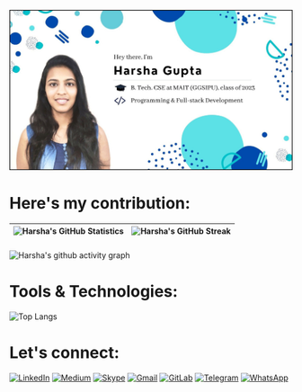[![Harsha's GitHub Banner](./assets/GitHubHeader.jpg)](https://harsha14gupta.github.io/)
# Here's my contribution:
| ![Harsha's GitHub Statistics](https://github-readme-stats.vercel.app/api?username=harsha14gupta&show_icons=true) | ![Harsha's GitHub Streak](https://github-readme-streak-stats.herokuapp.com/?user=harsha14gupta) |
| --- | --- |
###
![Harsha's github activity graph](https://activity-graph.herokuapp.com/graph?username=harsha14gupta)
# Tools & Technologies:
![Top Langs](https://github-readme-stats.vercel.app/api/top-langs/?username=harsha14gupta&hide=TeX&layout=compact)
# Let's connect:
[![LinkedIn](https://img.shields.io/badge/linkedin-%230077B5.svg?style=for-the-badge&logo=linkedin&logoColor=white)](https://www.linkedin.com/in/harsha-gupta-40b636187/) [![Medium](https://img.shields.io/badge/Medium-12100E?style=for-the-badge&logo=medium&logoColor=white)](https://harshagupta14.medium.com/)  [![Skype](https://img.shields.io/badge/SKYPE-%2300AFF0.svg?style=for-the-badge&logo=Skype&logoColor=white)](https://join.skype.com/invite/YdWVKjhODyVG) [![Gmail](https://img.shields.io/badge/Gmail-D14836?style=for-the-badge&logo=gmail&logoColor=white)](mailto:harsha14gupta@gmail.com) [![GitLab](https://img.shields.io/badge/gitlab-%23181717.svg?style=for-the-badge&logo=gitlab&logoColor=white)](https://gitlab.com/harsha14gupta) [![Telegram](https://img.shields.io/badge/Telegram-2CA5E0?style=for-the-badge&logo=telegram&logoColor=white)](https://t.me/harsha14gupta) [![WhatsApp](https://img.shields.io/badge/WhatsApp-25D366?style=for-the-badge&logo=whatsapp&logoColor=white)](https://wa.me/8585965006/)
